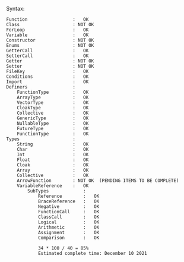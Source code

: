 Syntax:

    Function                 :   OK
    Class                    : NOT OK
    ForLoop                  :   OK
    Variable                 :   OK
    Constructor              : NOT OK
    Enums                    : NOT OK
    GetterCall               :   OK
    SetterCall               :   OK
    Getter                   : NOT OK
    Setter                   : NOT OK
    FileKey                  :   OK
    Conditions               :   OK
    Import                   :   OK
    Definers                 :
        FunctionType         :   OK
        ArrayType            :   OK
        VectorType           :   OK
        CloakType            :   OK
        Collective           :   OK
        GenericType          :   OK
        NullableType         :   OK
        FutureType           :   OK
        FunctionType         :   OK
    Types                    :
        String               :   OK
        Char                 :   OK
        Int                  :   OK
        Float                :   OK
        Cloak                :   OK
        Array                :   OK
        Collective           :   OK
        ArrowFunction        : NOT OK  (PENDING ITEMS TO BE COMPLETE)
        VariableReference    :   OK
            SubTypes             :
                Reference        :   OK
                BraceReference   :   OK 
                Negative         :   OK
                FunctionCall     :   OK
                ClassCall        :   OK
                Logical          :   OK
                Arithmetic       :   OK
                Assignment       :   OK
                Comparison       :   OK

                34 * 100 / 40 = 85%
                Estimated complete time: December 10 2021